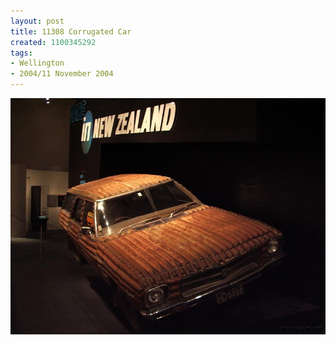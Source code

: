 ```yaml
---
layout: post
title: 11308 Corrugated Car
created: 1100345292
tags:
- Wellington
- 2004/11 November 2004
---
```


<img src="/image/images/11308_corrugated_car-1500.jpg"/>

